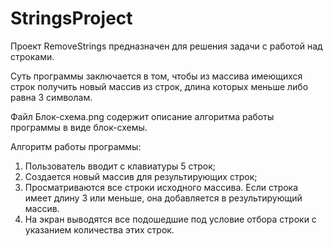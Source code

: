 # StringsProject

Проект RemoveStrings предназначен для решения задачи с работой над строками.

Суть программы заключается в том, чтобы из массива имеющихся строк
получить новый массив из строк, длина которых меньше либо равна 3 символам.

Файл Блок-схема.png содержит описание алгоритма работы программы в виде блок-схемы.

Алгоритм работы программы:
1. Пользователь вводит с клавиатуры 5 строк;
2. Создается новый массив для результирующих строк;
3. Просматриваются все строки исходного массива. Если строка имеет 
   длину 3 или меньше, она добавляется в результирующий массив.
4. На экран выводятся все подошедшие под условие отбора строки
   с указанием количества этих строк.
